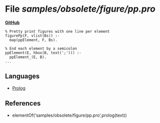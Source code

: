# File _samples/obsolete/figure/pp.pro_
**[GitHub](https://github.com/softlang/yas/blob/master/samples/obsolete/figure/pp.pro)**
```
% Pretty print figures with one line per element
figurePp(F, vlist(Bs)) :-
  map(ppElement, F, Bs).

% End each element by a semicolon
ppElement(E, hbox(B, text(';'))) :-
  ppElement_(E, B).
...
```

## Languages
* [Prolog](../languages/Prolog.md)

## References
* elementOf('samples/obsolete/figure/pp.pro',prolog(text))
